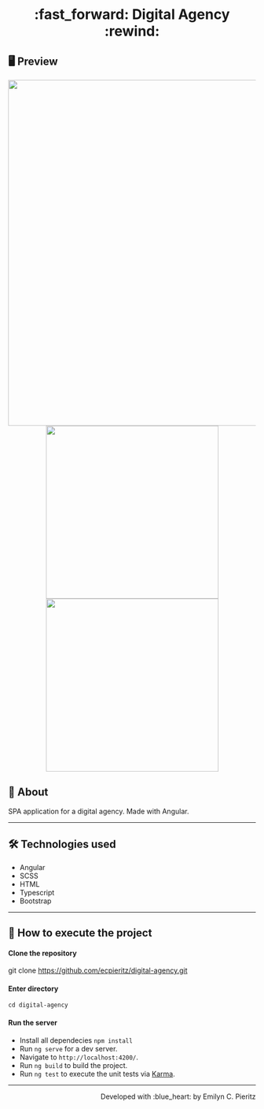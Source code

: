 <h1 align = "center"> :fast_forward: Digital Agency :rewind: </h1>

## 🖥 Preview
<p align = "center">
  <img src = "x" width = "702" height = "auto">
  <img src = "x" width = "351" height = "auto">
  <img src = "x" width = "351" height = "auto">
</p>

## 📖 About
<p>SPA application for a digital agency. Made with Angular.</p>

---

## 🛠 Technologies used
- Angular
- SCSS
- HTML
- Typescript
- Bootstrap

---

## 🚀 How to execute the project
#### Clone the repository
git clone https://github.com/ecpieritz/digital-agency.git

#### Enter directory
`cd digital-agency`

#### Run the server
- Install all dependecies `npm install`
- Run `ng serve` for a dev server.
- Navigate to `http://localhost:4200/`.
- Run `ng build` to build the project.
- Run `ng test` to execute the unit tests via [Karma](https://karma-runner.github.io).

---
<p align = "right">Developed with :blue_heart: by Emilyn C. Pieritz</p>


